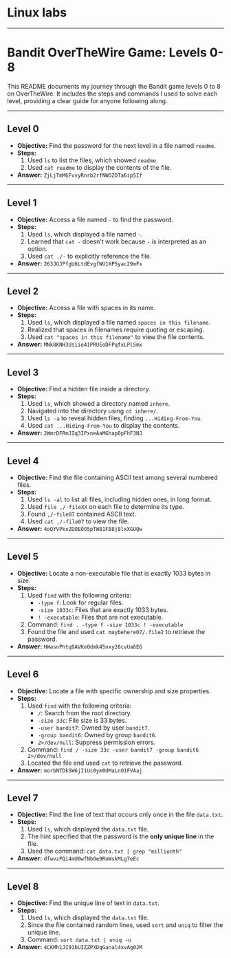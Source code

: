 # Linux labs

---

# Bandit OverTheWire Game: Levels 0-8

This README documents my journey through the Bandit game levels 0 to 8 on OverTheWire. It includes the steps and commands I used to solve each level, providing a clear guide for anyone following along.

---

## Level 0
- **Objective:** Find the password for the next level in a file named `readme`.
- **Steps:**
  1. Used `ls` to list the files, which showed `readme`.
  2. Used `cat readme` to display the contents of the file.
- **Answer:** `ZjLjTmM6FvvyRnrb2rfNWOZOTa6ip5If`

---

## Level 1
- **Objective:** Access a file named `-` to find the password.
- **Steps:**
  1. Used `ls`, which displayed a file named `-`.
  2. Learned that `cat -` doesn’t work because `-` is interpreted as an option.
  3. Used `cat ./-` to explicitly reference the file.
- **Answer:** `263JGJPfgU6LtdEvgfWU1XP5yac29mFx`

---

## Level 2
- **Objective:** Access a file with spaces in its name.
- **Steps:**
  1. Used `ls`, which displayed a file named `spaces in this filename`.
  2. Realized that spaces in filenames require quoting or escaping.
  3. Used `cat "spaces in this filename"` to view the file contents.
- **Answer:** `MNk8KNH3Usiio41PRUEoDFPqfxLPlSmx`

---

## Level 3
- **Objective:** Find a hidden file inside a directory.
- **Steps:**
  1. Used `ls`, which showed a directory named `inhere`.
  2. Navigated into the directory using `cd inhere/`.
  3. Used `ls -a` to reveal hidden files, finding `...Hiding-From-You`.
  4. Used `cat ...Hiding-From-You` to display the contents.
- **Answer:** `2WmrDFRmJIq3IPxneAaMGhap0pFhF3NJ`

---

## Level 4
- **Objective:** Find the file containing ASCII text among several numbered files.
- **Steps:**
  1. Used `ls -al` to list all files, including hidden ones, in long format.
  2. Used `file ,/-fileXX` on each file to determine its type.
  3. Found `,/-file07` contained ASCII text.
  4. Used `cat ,/-file07` to view the file.
- **Answer:** `4oQYVPkxZOOEOO5pTW81FB8j8lxXGUQw`

---

## Level 5
- **Objective:** Locate a non-executable file that is exactly 1033 bytes in size.
- **Steps:**
  1. Used `find` with the following criteria:
     - `-type f`: Look for regular files.
     - `-size 1033c`: Files that are exactly 1033 bytes.
     - `! -executable`: Files that are not executable.
  2. Command: `find . -type f -size 1033c ! -executable`
  3. Found the file and used `cat maybehere07/.file2` to retrieve the password.
- **Answer:** `HWasnPhtq9AVKe0dmk45nxy20cvUa6EG`

---

## Level 6
- **Objective:** Locate a file with specific ownership and size properties.
- **Steps:**
  1. Used `find` with the following criteria:
     - `/`: Search from the root directory.
     - `-size 33c`: File size is 33 bytes.
     - `-user bandit7`: Owned by user `bandit7`.
     - `-group bandit6`: Owned by group `bandit6`.
     - `2>/dev/null`: Suppress permission errors.
  2. Command: `find / -size 33c -user bandit7 -group bandit6 2>/dev/null`
  3. Located the file and used `cat` to retrieve the password.
- **Answer:** `morbNTDkSW6jI1Uc0ym0dMaLnO1FVAaj`

---

## Level 7
- **Objective:** Find the line of text that occurs only once in the file `data.txt`.
- **Steps:**
  1. Used `ls`, which displayed the `data.txt` file.
  2. The hint specified that the password is the **only unique line** in the file.
  3. Used the command: `cat data.txt | grep "millionth"`
- **Answer:** `dfwvzFQi4mU0wfNbOe9RoWskMLg7eEc`

---

## Level 8
- **Objective:** Find the unique line of text in `data.txt`.
- **Steps:**
  1. Used `ls`, which displayed the `data.txt` file.
  2. Since the file contained random lines, used `sort` and `uniq` to filter the unique line.
  3. Command: `sort data.txt | uniq -u`
- **Answer:** `4CKMh1JI91bUIZZPXDqGanal4xvAg0JM`
